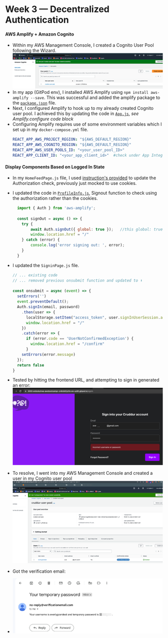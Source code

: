 # Week 3 — Decentralized Authentication

#### AWS Amplify + Amazon Cognito
- Within my AWS Management Console, I created a Cognito User Pool following the Wizard.
  ![image](https://github.com/erdookuhwa/aws-bootcamp-cruddur-2023/blob/main/_docs/assets/week3_cognito_userpool.png)
- In my app (GitPod env), I installed AWS Amplify using `npm install aws-amplify --save`. This was successful and added the amplify package to the [`package.json`](https://github.com/erdookuhwa/aws-bootcamp-cruddur-2023/blob/main/frontend-react-js/package.json) file. 
- Next, I configured Amplify to hook up to my already created Cognito user pool. I achieved this by updating the code in [`App.js`](https://github.com/erdookuhwa/aws-bootcamp-cruddur-2023/blob/main/frontend-react-js/src/App.js), _see Amplify.configure code block_
- Configuring Amplify requires use of some environment variables which I set up in my `docker-compose.yml` file.
  ```yml
  REACT_APP_AWS_PROJECT_REGION: "${AWS_DEFAULT_REGION}"
  REACT_APP_AWS_COGNITO_REGION: "${AWS_DEFAULT_REGION}"
  REACT_APP_AWS_USER_POOLS_ID: "<your_user_pool_ID>"
  REACT_APP_CLIENT_ID: "<your_app_client_id>"  #check under App Integration tab in your User Pool
  ```
  
#### Display Components Based on Logged In State
- In my `HomeFeedPage.js` file, I used [instruction's provided](https://github.com/omenking/aws-bootcamp-cruddur-2023/blob/week-3/journal/week3.md) to update the Authorization check, previously just mocked to use cookies.
- I updated the code in [`ProfileInfo.js`](https://github.com/erdookuhwa/aws-bootcamp-cruddur-2023/blob/main/frontend-react-js/src/components/ProfileInfo.js), Signout function to check using the authorization rather than the cookies.
  ```js
    import { Auth } from 'aws-amplify';

    const signOut = async () => {
      try {
          await Auth.signOut({ global: true });   //this global: true signs out every instance currently signed in. i.e. from every device or browser tab.
          window.location.href = "/"
      } catch (error) {
          console.log('error signing out: ', error);
      }
    }
  ```

- I updated the `SigninPage.js` file.
  ```js
  // ... existing code
  // ... removed previous onsubmit function and updated to ⬇️
  
  const onsubmit = async (event) => {
    setErrors('')
    event.preventDefault();
    Auth.signIn(email, password)
      .then(user => {
        localStorage.setItem("access_token", user.signInUserSession.accessToken.jwtToken)
        window.location.href = "/"
      })
      .catch(error => {
        if (error.code == 'UserNotConfirmedException') {
          window.location.href = "/confirm"
        }
      setErrors(error.message)
    });
    return false
  }
  ```
- Tested by hitting the frontend URL, and attempting to sign in generated an error:
  ![image](https://github.com/erdookuhwa/aws-bootcamp-cruddur-2023/blob/main/_docs/assets/week3_signinerror.png)
  
- To resolve, I went into my AWS Management Console and created a user in my Cognito user pool
  ![image](https://github.com/erdookuhwa/aws-bootcamp-cruddur-2023/blob/main/_docs/assets/week3_cognito_user.png)
  
- Got the verification email: 
- ![image](https://github.com/erdookuhwa/aws-bootcamp-cruddur-2023/blob/main/_docs/assets/week3_cognitoUserEmailConfirmation.png)
  


